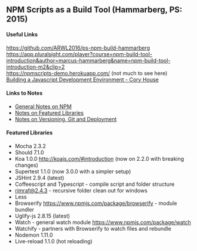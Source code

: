 ## NPM Scripts as a Build Tool (Hammarberg, PS: 2015)

#### Useful Links
https://github.com/ARWL2016/ps-npm-build-hammarberg   
https://app.pluralsight.com/player?course=npm-build-tool-introduction&author=marcus-hammarberg&name=npm-build-tool-introduction-m2&clip=2  
https://npmscripts-demo.herokuapp.com/ (not much to see here)  
[Building a Javascript Development Environment - Cory House](https://github.com/ARWL2016/ps-javascript-dev-env)  

#### Links to Notes
- [General Notes on NPM](notes/libraries.md)  
- [Notes on Featured Libraries](notes/libraries.md)
- [Notes on Versioning, Git and Deployment](notes/deployment.md)



#### Featured Libraries 
- Mocha 2.3.2
- Should 7.1.0
- Koa 1.0.0 http://koajs.com/#introduction (now on 2.2.0 with breaking changes)
- Supertest 1.1.0  (now 3.0.0 with a simpler setup)
- JSHint 2.9.4 (latest)
- Coffeescript and Typescript - compile script and folder structure  
- rimraf@2.4.3 - recursive folder clean out for windows  
- Less 
- Browserify https://www.npmjs.com/package/browserify - module bundler  
- Uglify-js 2.8.15 (latest) 
- Watch - general watch module https://www.npmjs.com/package/watch 
- Watchify - partners with Browserify to watch files and rebundle  
- Nodemon 1.11.0 
- Live-reload 1.1.0 (hot reloading)





